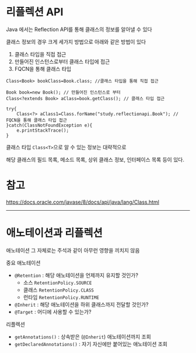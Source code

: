 # 리플렉션 API

Java 에서는 Reflection API를 통해 클래스의 정보를 알아낼 수 있다

클래스 정보의 경우 크게 세가지 방법으로 아래와 같은 방법이 있다

1. 클래스 타입을 직접 접근
2. 만들어진 인스턴스로부터 클래스 타입에 접근
3. FQCN을 통해 클래스 타입

```
Class<Book> bookClass=Book.class; //클래스 타입을 통해 직접 접근

Book book=new Book(); // 만들어진 인스턴스로 부터
Class<?extends Book> aClass=book.getClass(); // 클래스 타입 접근

try{
	Class<?> aClass1=Class.forName("study.reflectionapi.Book"); // FQCN을 통해 클래스 타입 접근
}catch(ClassNotFoundException e){
	e.printStackTrace();
}
```

클래스 타입 `Class<T>`으로 알 수 있는 정보는 대략적으로

해당 클래스의 필드 목록, 메소드 목록, 상위 클래스 정보, 인터페이스 목록 등이 있다.

# 참고

https://docs.oracle.com/javase/8/docs/api/java/lang/Class.html

---

# 애노테이션과 리플렉션

애노테이션 그 자체로는 주석과 같이 아무런 영향을 끼치지 않음

중요 애노테이션

* `@Retention` : 해당 애노테이션을 언제까지 유지할 것인가?
    * 소스 `RetentionPolicy.SOURCE`
    * 클래스 `RetentionPolicy.CLASS`
    * 런타임 `RetentionPolicy.RUNTIME`
* `@Inherit` : 해당 애노테이션을 하위 클래스까지 전달할 것인가?
* `@Target` : 어디에 사용할 수 있는가?

리플렉션

* `getAnnotations()` : 상속받은 (`@Inherit`) 애노테이션까지 조회
* `getDeclaredAnnotations()` : 자기 자신에만 붙어있는 애노테이션 조회